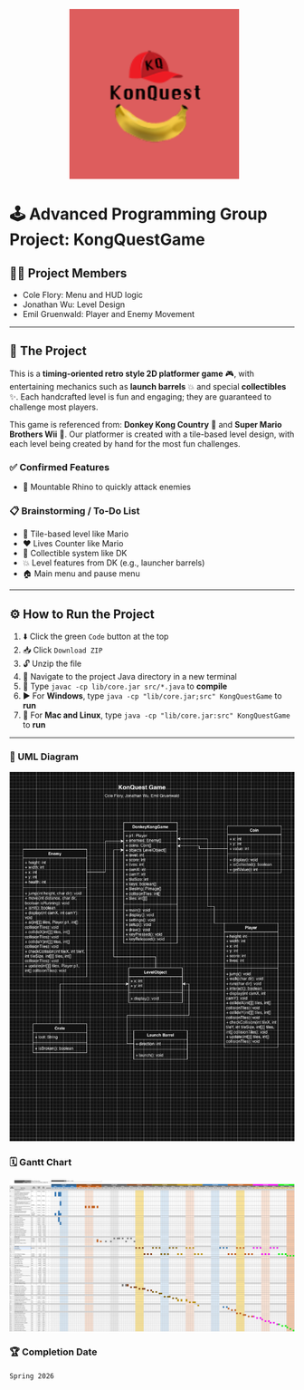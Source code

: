 <p align="center">
  <img src="https://github.com/CFlory-Programming/AdvProgrammingGroupProject/blob/main/resources/Logo.png?raw=true" alt="Logo" width="300"/>
</p>

# 🕹️ Advanced Programming Group Project: KongQuestGame

## 🧑‍💻 Project Members
* Cole Flory: Menu and HUD logic
* Jonathan Wu: Level Design
* Emil Gruenwald: Player and Enemy Movement

---

## 🚀 The Project
This is a **timing-oriented retro style 2D platformer game** 🎮, with entertaining mechanics such as **launch barrels** 💥 and special **collectibles** ✨. Each handcrafted level is fun and engaging; they are guaranteed to challenge most players.

This game is referenced from: **Donkey Kong Country** 🐒 and **Super Mario Brothers Wii** 🍄. Our platformer is created with a tile-based level design, with each level being created by hand for the most fun challenges.

### ✅ Confirmed Features
* 🦏 Mountable Rhino to quickly attack enemies

### 📋 Brainstorming / To-Do List
* 🧱 Tile-based level like Mario
* ❤️ Lives Counter like Mario
* 🍌 Collectible system like DK
* 💥 Level features from DK (e.g., launcher barrels)
* 🏠 Main menu and pause menu

---

## ⚙️ How to Run the Project

1. ⬇️ Click the green ```Code``` button at the top
2. 📥 Click ```Download ZIP```
3. 🔓 Unzip the file
4. 📂 Navigate to the project Java directory in a new terminal
5. 🔨 Type ```javac -cp lib/core.jar src/*.java``` to **compile**
6. ▶️ For **Windows**, type ```java -cp "lib/core.jar;src" KongQuestGame``` to **run**
7. 🍎 For **Mac and Linux**, type ```java -cp "lib/core.jar:src" KongQuestGame``` to **run**

---

### 📐 UML Diagram
![UML](https://github.com/CFlory-Programming/AdvProgrammingGroupProject/blob/main/resources/UML.png?raw=true)

### 🗓️ Gantt Chart
[![Gantt Chart](https://github.com/CFlory-Programming/AdvProgrammingGroupProject/blob/main/resources/GanttChart.png?raw=true)](https://docs.google.com/spreadsheets/d/1xASoYfVAewEmirk02xkfCbQ8PxtWTUCKN-IrQL0k6SI/edit?usp=sharing)

### 🏆 Completion Date
```Spring 2026```
